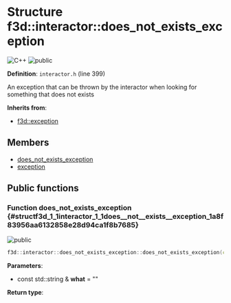# Structure f3d::interactor::does\_not\_exists\_exception

![][C++]
![][public]

**Definition**: `interactor.h` (line 399)



An exception that can be thrown by the interactor when looking for something that does not exists

**Inherits from**:

* [f3d::exception](structf3d_1_1exception.md)

## Members

* [does\_not\_exists\_exception](structf3d_1_1interactor_1_1does__not__exists__exception.md#structf3d_1_1interactor_1_1does__not__exists__exception_1a8f83956aa6132858e28d94ca1f8b7685)
* [exception](structf3d_1_1exception.md#structf3d_1_1exception_1aef4c85042406694200c7f8793785692d)

## Public functions

### Function does\_not\_exists\_exception {#structf3d_1_1interactor_1_1does__not__exists__exception_1a8f83956aa6132858e28d94ca1f8b7685}

![][public]


```cpp
f3d::interactor::does_not_exists_exception::does_not_exists_exception(const std::string &what="")
```








**Parameters**:

* const std::string & **what** = "" 

**Return type**: 



[public]: https://img.shields.io/badge/-public-brightgreen (public)
[C++]: https://img.shields.io/badge/language-C%2B%2B-blue (C++)
[const]: https://img.shields.io/badge/-const-lightblue (const)
[protected]: https://img.shields.io/badge/-protected-yellow (protected)
[static]: https://img.shields.io/badge/-static-lightgrey (static)